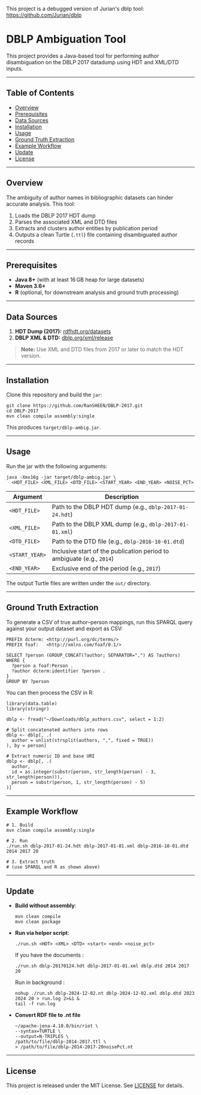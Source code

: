This project is a debugged version of Jurian's dblp tool: https://github.com/Jurian/dblp

# DBLP Ambiguation Tool

This project provides a Java-based tool for performing author disambiguation on the DBLP 2017 datadump using HDT and XML/DTD inputs.

---

## Table of Contents

* [Overview](#overview)
* [Prerequisites](#prerequisites)
* [Data Sources](#data-sources)
* [Installation](#installation)
* [Usage](#usage)
* [Ground Truth Extraction](#ground-truth-extraction)
* [Example Workflow](#example-workflow)
* [Update](#update)
* [License](#license)

---

## Overview

The ambiguity of author names in bibliographic datasets can hinder accurate analysis. This tool:

1. Loads the DBLP 2017 HDT dump
2. Parses the associated XML and DTD files
3. Extracts and clusters author entities by publication period
4. Outputs a clean Turtle (`.ttl`) file containing disambiguated author records

---

## Prerequisites

* **Java 8+** (with at least 16 GB heap for large datasets)
* **Maven 3.6+**
* **R** (optional, for downstream analysis and ground truth processing)

---

## Data Sources

1. **HDT Dump (2017):** [rdfhdt.org/datasets](http://www.rdfhdt.org/datasets/)
2. **DBLP XML & DTD:** [dblp.org/xml/release](https://dblp.org/xml/release/)

> **Note:** Use XML and DTD files from 2017 or later to match the HDT version.

---

## Installation

Clone this repository and build the `jar`:

```
git clone https://github.com/RanSHEEN/DBLP-2017.git
cd DBLP-2017
mvn clean compile assembly:single
```

This produces `target/dblp-ambig.jar`.

---

## Usage

Run the jar with the following arguments:

```
java -Xmx16g -jar target/dblp-ambig.jar \
  <HDT_FILE> <XML_FILE> <DTD_FILE> <START_YEAR> <END_YEAR> <NOISE_PCT>
```

| Argument       | Description                                                           |
| -------------- | --------------------------------------------------------------------- |
| `<HDT_FILE>`   | Path to the DBLP HDT dump (e.g., `dblp-2017-01-24.hdt`)               |
| `<XML_FILE>`   | Path to the DBLP XML dump (e.g., `dblp-2017-01-01.xml`)               |
| `<DTD_FILE>`   | Path to the DTD file (e.g., `dblp-2016-10-01.dtd`)                    |
| `<START_YEAR>` | Inclusive start of the publication period to ambiguate (e.g., `2014`) |
| `<END_YEAR>`   | Exclusive end of the period (e.g., `2017`)                            |

The output Turtle files are written under the `out/` directory.

---

## Ground Truth Extraction

To generate a CSV of true author–person mappings, run this SPARQL query against your output dataset and export as CSV:

```sparql
PREFIX dcterm: <http://purl.org/dc/terms/>
PREFIX foaf:   <http://xmlns.com/foaf/0.1/>

SELECT ?person (GROUP_CONCAT(?author; SEPARATOR=",") AS ?authors)
WHERE {
  ?person a foaf:Person .
  ?author dcterm:identifier ?person .
}
GROUP BY ?person
```

You can then process the CSV in R:

```
library(data.table)
library(stringr)

dblp <- fread("~/Downloads/dblp_authors.csv", select = 1:2)

# Split concatenated authors into rows
dblp <- dblp[, .(
  author = unlist(strsplit(authors, ",", fixed = TRUE))
), by = person]

# Extract numeric ID and base URI
dblp <- dblp[, .(
  author,
  id = as.integer(substr(person, str_length(person) - 3, str_length(person))),
  person = substr(person, 1, str_length(person) - 5)
)]
```

---

## Example Workflow

```
# 1. Build
mvn clean compile assembly:single

# 2. Run
./run.sh dblp-2017-01-24.hdt dblp-2017-01-01.xml dblp-2016-10-01.dtd 2014 2017 20

# 3. Extract truth
# (use SPARQL and R as shown above)
```

---

## Update

* **Build without assembly**:

  ```
  mvn clean compile
  mvn clean package
  ```
* **Run via helper script**:

  ```
  ./run.sh <HDT> <XML> <DTD> <start> <end> <noise_pct>
  ```
  If you have the documents : 
  ```
  ./run.sh dblp-20170124.hdt dblp-2017-01-01.xml dblp.dtd 2014 2017 20
  ```
  Run in background : 
  ```
  nohup ./run.sh dblp-2024-12-02.nt dblp-2024-12-02.xml dblp.dtd 2023 2024 20 > run.log 2>&1 &
  tail -f run.log
  ```
* **Convert RDF file to .nt file**
 
  ```
  ~/apache-jena-4.10.0/bin/riot \
  --syntax=TURTLE \
  --output=N-TRIPLES \
  /path/to/file/dblp-2014-2017.ttl \
  > /path/to/file/dblp-2014-2017-20noisePct.nt
  ```


---

## License

This project is released under the MIT License. See [LICENSE](LICENSE) for details.
